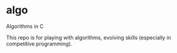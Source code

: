 # algo
Algorithms in C

This repo is for playing with algorithms, evolving skills (especially in
competitive programming).
